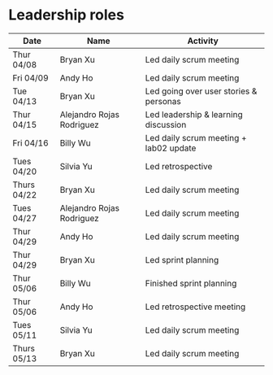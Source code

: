 # Leadership roles

| Date      | Name              | Activity                                               |
|-----------|-------------------|--------------------------------------------------------|
| Thur 04/08| Bryan Xu     | Led daily scrum meeting                      | 
| Fri 04/09 | Andy Ho  | Led daily scrum meeting      | 
| Tue 04/13 | Bryan Xu       | Led going over user stories & personas                                  | 
| Thur 04/15 | Alejandro Rojas Rodriguez       | Led leadership & learning discussion                                  |
| Fri 04/16 | Billy Wu       | Led daily scrum meeting + lab02 update                                  |
| Tues 04/20 | Silvia Yu       | Led retrospective                                  |
| Thurs 04/22 | Bryan Xu       | Led daily scrum meeting                                  |
| Tues 04/27 | Alejandro Rojas Rodriguez         | Led daily scrum meeting                                  |
| Thur 04/29| Andy Ho     | Led daily scrum meeting                      | 
| Thur 04/29| Bryan Xu    | Led sprint planning                      | 
| Thur 05/06| Billy Wu    | Finished sprint planning                 | 
| Thur 05/06| Andy Ho    | Led retrospective meeting                 | 
| Tues 05/11| Silvia Yu    | Led daily scrum meeting                 | 
| Thurs 05/13| Bryan Xu    | Led daily scrum meeting                 | 
